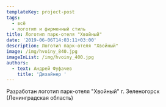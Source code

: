 ```yaml
---
templateKey: project-post
tags:
  - всё
  - логотип и фирменный стиль
title: Логотип парк-отеля "Хвойный"
date: '2019-06-06T14:03:11+03:00'
description: Логотип парк-отеля "Хвойный"
image: /img/hvoiny_840.jpg
imageInList: /img/hvoiny_400.jpg
authors:
  - text: Андрей Фуфачев
    title: 'Дизайнер '
---
```

Разработан логотип парк-отеля "Хвойный" г. Зеленогорск (Ленинградская область)
